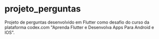 # projeto_perguntas

Projeto de perguntas desenvolvido em Flutter como desafio  do curso da plataforma codex.com  "Aprenda Flutter e Desenvolva Apps Para Android e IOS".


